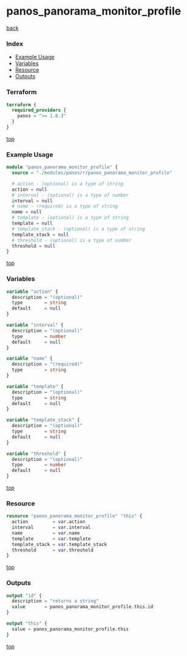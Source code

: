 # panos_panorama_monitor_profile

[back](../panos.md)

### Index

- [Example Usage](#example-usage)
- [Variables](#variables)
- [Resource](#resource)
- [Outputs](#outputs)

### Terraform

```terraform
terraform {
  required_providers {
    panos = ">= 1.6.3"
  }
}
```

[top](#index)

### Example Usage

```terraform
module "panos_panorama_monitor_profile" {
  source = "./modules/panos/r/panos_panorama_monitor_profile"

  # action - (optional) is a type of string
  action = null
  # interval - (optional) is a type of number
  interval = null
  # name - (required) is a type of string
  name = null
  # template - (optional) is a type of string
  template = null
  # template_stack - (optional) is a type of string
  template_stack = null
  # threshold - (optional) is a type of number
  threshold = null
}
```

[top](#index)

### Variables

```terraform
variable "action" {
  description = "(optional)"
  type        = string
  default     = null
}

variable "interval" {
  description = "(optional)"
  type        = number
  default     = null
}

variable "name" {
  description = "(required)"
  type        = string
}

variable "template" {
  description = "(optional)"
  type        = string
  default     = null
}

variable "template_stack" {
  description = "(optional)"
  type        = string
  default     = null
}

variable "threshold" {
  description = "(optional)"
  type        = number
  default     = null
}
```

[top](#index)

### Resource

```terraform
resource "panos_panorama_monitor_profile" "this" {
  action         = var.action
  interval       = var.interval
  name           = var.name
  template       = var.template
  template_stack = var.template_stack
  threshold      = var.threshold
}
```

[top](#index)

### Outputs

```terraform
output "id" {
  description = "returns a string"
  value       = panos_panorama_monitor_profile.this.id
}

output "this" {
  value = panos_panorama_monitor_profile.this
}
```

[top](#index)